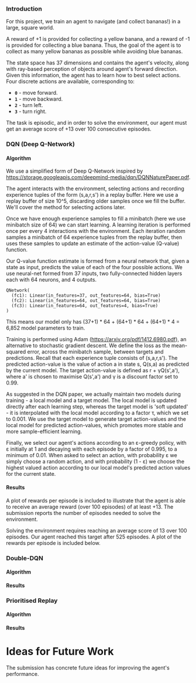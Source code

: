### Introduction

For this project, we train an agent to navigate (and collect bananas!) in a large, square world.  

A reward of +1 is provided for collecting a yellow banana, and a reward of -1 is provided for collecting a blue banana.  Thus, the goal of the agent is to collect as many yellow bananas as possible while avoiding blue bananas.  

The state space has 37 dimensions and contains the agent's velocity, along with ray-based perception of objects around agent's forward direction.  Given this information, the agent has to learn how to best select actions.  Four discrete actions are available, corresponding to:
- **`0`** - move forward.
- **`1`** - move backward.
- **`2`** - turn left.
- **`3`** - turn right.

The task is episodic, and in order to solve the environment, our agent must get an average score of +13 over 100 consecutive episodes.


### DQN (Deep Q-Network)

#### Algorithm

We use a simplified form of Deep Q-Network inspired by https://storage.googleapis.com/deepmind-media/dqn/DQNNaturePaper.pdf.

The agent interacts with the environment, selecting actions and recording experience tuples of the form (s,a,r,s') in a replay buffer. Here we use a replay buffer of size 10^5, discarding older samples once we fill the buffer. We'll cover the method for selecting actions later.

Once we have enough experience samples to fill a minibatch (here we use minibatch size of 64) we can start learning. A learning iteration is performed once per every 4 interactions with the environment. Each iteration random samples a minibatch of 64 experience tuples from the replay buffer, then uses these samples to update an estimate of the action-value (Q-value) function.

Our Q-value function estimate is formed from a neural network that, given a state as input, predicts the value of each of the four possible actions. We use neural-net formed from 37 inputs, two fully-connected hidden layers each with 64 neurons, and 4 outputs.

    QNetwork(
      (fc1): Linear(in_features=37, out_features=64, bias=True)
      (fc2): Linear(in_features=64, out_features=64, bias=True)
      (fc3): Linear(in_features=64, out_features=4, bias=True)
    )

This means our model only has (37+1) * 64 + (64+1) * 64 + (64+1) * 4 = 6,852 model parameters to train.

Training is performed using Adam (https://arxiv.org/pdf/1412.6980.pdf), an alternative to stochastic gradient descent. We define the loss as the mean-squared error, across the minibatch sample, between targets and predictions. Recall that each experience tuple consists of (s,a,r,s'). The predicted action-value is the value of action a in state s, Q(s,a) as predicted by the current model. The target action-value is defined as r + γQ(s',a'), where a' is chosen to maximise Q(s',a') and γ is a discount factor set to 0.99.

As suggested in the DQN paper, we actually maintain two models during training - a local model and a target model. The local model is updated directly after each learning step, whereas the target model is 'soft updated' - it is interpolated with the local model according to a factor τ, which we set to 0.001.  We use the target model to generate target action-values and the local model for predicted action-values, which promotes more stable and more sample-efficient learning.

Finally, we select our agent's actions according to an ε-greedy policy, with ε initially at 1 and decaying with each episode by a factor of 0.995, to a minimum of 0.01. When asked to select an action, with probability ε we simply choose a random action, and with probability (1 - ε) we choose the highest valued action according to our local model's predicted action values for the current state.



#### Results

A plot of rewards per episode is included to illustrate that the agent is able to receive an average reward (over 100 episodes) of at least +13. The submission reports the number of episodes needed to solve the environment.

Solving the environment requires reaching an average score of 13 over 100 episodes. Our agent reached this target after 525 episodes. A plot of the rewards per episode is included below.


### Double-DQN

#### Algorithm

#### Results


### Prioritised Replay

#### Algorithm

#### Results


# Ideas for Future Work

The submission has concrete future ideas for improving the agent's performance.
